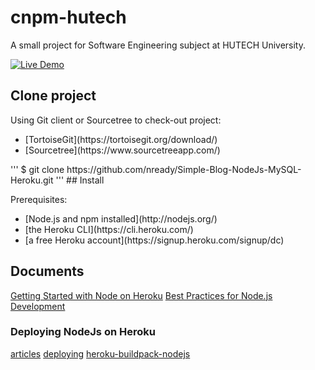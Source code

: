 # cnpm-hutech
A small project for Software Engineering subject at HUTECH University.

[![Live Demo](https://www.herokucdn.com/deploy/button.png)](https://cnpm-hutech.herokuapp.com/)
## Clone project

<p>Using Git client or Sourcetree to check-out project:</p>

<ul>
<li>[TortoiseGit](https://tortoisegit.org/download/)</li>
<li>[Sourcetree](https://www.sourcetreeapp.com/)</li>
</ul>
'''
$ git clone https://github.com/nready/Simple-Blog-NodeJs-MySQL-Heroku.git
'''
## Install

<p>Prerequisites:</p>

<ul>
<li>[Node.js and npm installed](http://nodejs.org/)</li>
<li>[the Heroku CLI](https://cli.heroku.com/)</li>
<li>[a free Heroku account](https://signup.heroku.com/signup/dc)</li>
</ul>


## Documents
[Getting Started with Node on Heroku](https://devcenter.heroku.com/articles/getting-started-with-nodejs)
[Best Practices for Node.js Development](https://devcenter.heroku.com/articles/node-best-practices)

### Deploying NodeJs on Heroku
[articles](https://devcenter.heroku.com/categories/nodejs/articles) 
[deploying](https://devcenter.heroku.com/articles/deploying-nodejs) 
[heroku-buildpack-nodejs](https://elements.heroku.com/buildpacks/heroku/heroku-buildpack-nodejs) 

